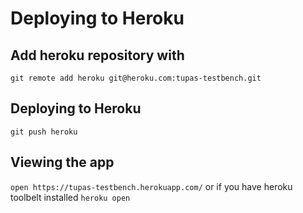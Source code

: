 # Deploying to Heroku

## Add heroku repository with
`git remote add heroku git@heroku.com:tupas-testbench.git`

## Deploying to Heroku
`git push heroku`

## Viewing the app
`open https://tupas-testbench.herokuapp.com/`
or if you have heroku toolbelt installed
`heroku open`

